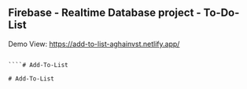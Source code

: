 ## Firebase - Realtime Database project - To-Do-List


Demo View:
https://add-to-list-aghainvst.netlify.app/
```

````#   A d d - T o - L i s t 
 
 #   A d d - T o - L i s t 
 
 
